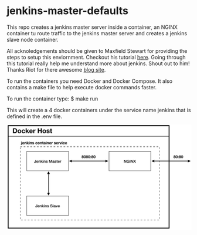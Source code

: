 # jenkins-master-defaults

This repo creates a jenkins master server inside a container, an NGINX container tu route traffic to the jenkins master server and creates a jenkins slave node container.

All acknoledgements should be given to Maxfield Stewart for providing the steps to setup this enviornment. Checkout his tutorial [here](https://technology.riotgames.com/news/thinking-inside-container). Going through this tutorial really help me understand more about jenkins. Shout out to him! Thanks Riot for there awesome [blog site](https://technology.riotgames.com).

To run the containers you need Docker and Docker Compose. It also contains a make file to help execute docker commands faster.

To run the container type: $ make run

This will create a 4 docker containers under the service name jenkins that is defined in the .env file.

![High Level Diagram](https://github.com/rhimmelbauer/jenkins-master-defaults/blob/master/static/HighLevelDiagram.jpg)